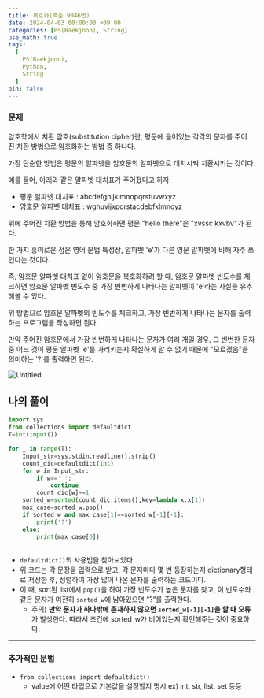 ```yaml
---
title: 복호화(백준 9046번)
date: 2024-04-03 00:00:00 +09:00
categories: [PS(Baekjoon), String]
use_math: true
tags:
  [
    PS(Baekjoon),
    Python,
    String
  ]
pin: false
---
```


### 문제

암호학에서 치환 암호(substitution cipher)란, 평문에 들어있는 각각의 문자를 주어진 치환 방법으로 암호화하는 방법 중 하나다.

가장 단순한 방법은 평문의 알파벳을 암호문의 알파벳으로 대치시켜 치환시키는 것이다.

예를 들어, 아래와 같은 알파벳 대치표가 주어졌다고 하자.

- 평문 알파벳 대치표 : abcdefghijklmnopqrstuvwxyz
- 암호문 알파벳 대치표 : wghuvijxpqrstacdebfklmnoyz

위에 주어진 치환 방법을 통해 암호화하면 평문 "hello there"은 "xvssc kxvbv"가 된다.

한 가지 흥미로운 점은 영어 문법 특성상, 알파벳 'e'가 다른 영문 알파벳에 비해 자주 쓰인다는 것이다.

즉, 암호문 알파벳 대치표 없이 암호문을 복호화하려 할 때, 암호문 알파벳 빈도수를 체크하면 암호문 알파벳 빈도수 중 가장 빈번하게 나타나는 알파벳이 'e'라는 사실을 유추해볼 수 있다.

위 방법으로 암호문 알파벳의 빈도수를 체크하고, 가장 빈번하게 나타나는 문자를 출력하는 프로그램을 작성하면 된다.

만약 주어진 암호문에서 가장 빈번하게 나타나는 문자가 여러 개일 경우, 그 빈번한 문자 중 어느 것이 평문 알파벳 'e'를 가리키는지 확실하게 알 수 없기 때문에 "모르겠음"을 의미하는 '?'를 출력하면 된다.

![Untitled](https://github.com/gihuni99/gihuni99.github.io/assets/90080065/c8a31956-ade9-4007-9ef4-3d485424222d)

## 나의 풀이

```python
import sys
from collections import defaultdict
T=int(input())

for _ in range(T):
    Input_str=sys.stdin.readline().strip()
    count_dic=defaultdict(int)
    for w in Input_str:
        if w==' ':
            continue
        count_dic[w]+=1
    sorted_w=sorted(count_dic.items(),key=lambda x:x[1])
    max_case=sorted_w.pop()
    if sorted_w and max_case[1]==sorted_w[-1][-1]:
        print('?')
    else:
        print(max_case[0])
    
```

- `defaultdict()`의 사용법을 찾아보았다.
- 위 코드는 각 문장을 입력으로 받고, 각 문자마다 몇 번 등장하는지 dictionary형태로 저장한 후, 정렬하여 가장 많이 나온 문자를 출력하는 코드이다.
- 이 때, sort된 list에서 `pop()`을 하여 가장 빈도수가 높은 문자를 찾고, 이 빈도수와 같은 문자가 여전히 `sorted_w`에 남아있으면 “?”를 출력한다.
    - 주의) **만약 문자가 하나밖에 존재하지 않으면 `sorted_w[-1][-1]`을 할 때 오류**가 발생한다. 따라서 조건에 sorted_w가 비어있는지 확인해주는 것이 중요하다.

---

### 추가적인 문법

- `from collections import defaultdict()`
    - value에 어떤 타입으로 기본값을 설정할지 명시 ex) int, str, list, set 등등